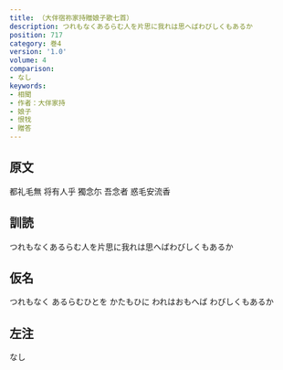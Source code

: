 ```yaml
---
title: （大伴宿祢家持贈娘子歌七首）
description: つれもなくあるらむ人を片思に我れは思へばわびしくもあるか
position: 717
category: 巻4
version: '1.0'
volume: 4
comparison:
- なし
keywords:
- 相聞
- 作者：大伴家持
- 娘子
- 恨牫
- 贈答
---
```


## 原文

都礼毛無 将有人乎 獨念尓 吾念者 惑毛安流香

## 訓読

つれもなくあるらむ人を片思に我れは思へばわびしくもあるか

## 仮名

つれもなく あるらむひとを かたもひに われはおもへば わびしくもあるか

## 左注

なし
